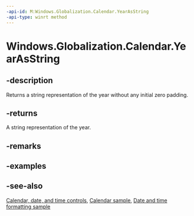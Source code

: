 ```yaml
---
-api-id: M:Windows.Globalization.Calendar.YearAsString
-api-type: winrt method
---
```


<!-- Method syntax
public string YearAsString()
-->

# Windows.Globalization.Calendar.YearAsString

## -description
Returns a string representation of the year without any initial zero padding.

## -returns
A string representation of the year.

## -remarks

## -examples

## -see-also

[Calendar, date, and time controls](/windows/uwp/design/controls-and-patterns/date-and-time), [Calendar sample](https://github.com/Microsoft/Windows-universal-samples/tree/master/Samples/Calendar), [Date and time formatting sample](https://github.com/microsoft/Windows-universal-samples/tree/master/Samples/DateTimeFormatting)
